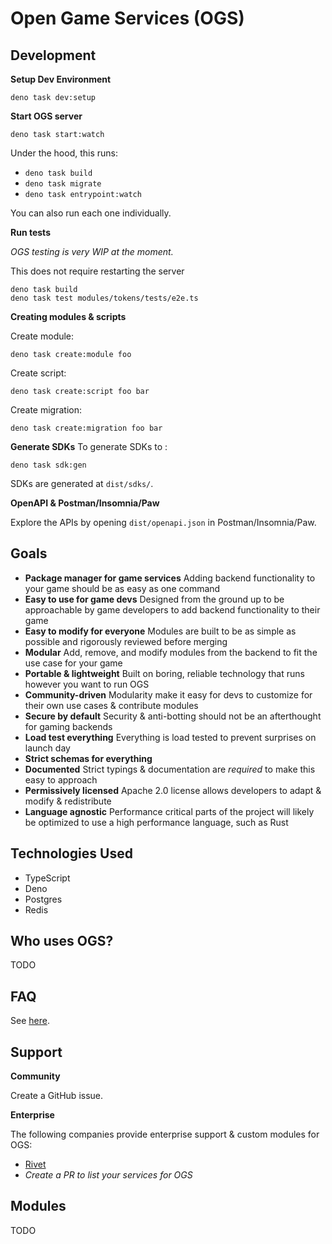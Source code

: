 # Open Game Services (OGS)

## Development

**Setup Dev Environment**

```
deno task dev:setup
```

**Start OGS server**

```
deno task start:watch
```

Under the hood, this runs:

- `deno task build`
- `deno task migrate`
- `deno task entrypoint:watch`

You can also run each one individually.

**Run tests**

_OGS testing is very WIP at the moment._

This does not require restarting the server

```
deno task build
deno task test modules/tokens/tests/e2e.ts
```

**Creating modules & scripts**

Create module:

```
deno task create:module foo
```

Create script:

```
deno task create:script foo bar
```

Create migration:

```
deno task create:migration foo bar
```

**Generate SDKs** To generate SDKs to :

```
deno task sdk:gen
```

SDKs are generated at `dist/sdks/`.

**OpenAPI & Postman/Insomnia/Paw**

Explore the APIs by opening `dist/openapi.json` in Postman/Insomnia/Paw.

## Goals

- **Package manager for game services** Adding backend functionality to your
  game should be as easy as one command
- **Easy to use for game devs** Designed from the ground up to be approachable
  by game developers to add backend functionality to their game
- **Easy to modify for everyone** Modules are built to be as simple as possible
  and rigorously reviewed before merging
- **Modular** Add, remove, and modify modules from the backend to fit the use
  case for your game
- **Portable & lightweight** Built on boring, reliable technology that runs
  however you want to run OGS
- **Community-driven** Modularity make it easy for devs to customize for their
  own use cases & contribute modules
- **Secure by default** Security & anti-botting should not be an afterthought
  for gaming backends
- **Load test everything** Everything is load tested to prevent surprises on
  launch day
- **Strict schemas for everything**
- **Documented** Strict typings & documentation are _required_ to make this easy
  to approach
- **Permissively licensed** Apache 2.0 license allows developers to adapt &
  modify & redistribute
- **Language agnostic** Performance critical parts of the project will likely be
  optimized to use a high performance language, such as Rust

## Technologies Used

- TypeScript
- Deno
- Postgres
- Redis

## Who uses OGS?

TODO

## FAQ

See [here](./docs/FAQ.md).

## Support

**Community**

Create a GitHub issue.

**Enterprise**

The following companies provide enterprise support & custom modules for OGS:

- [Rivet](https://rivet.gg/support)
- _Create a PR to list your services for OGS_

## Modules

TODO

